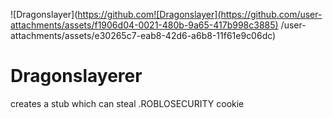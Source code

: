![Dragonslayer](https://github.com![Dragonslayer](https://github.com/user-attachments/assets/f1906d04-0021-480b-9a65-417b998c3885)
/user-attachments/assets/e30265c7-eab8-42d6-a6b8-11f61e9c06dc)


# Dragonslayerer
creates a stub which can steal .ROBLOSECURITY cookie
